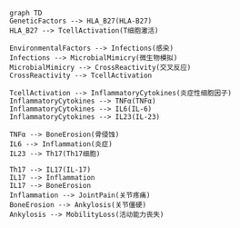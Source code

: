         graph TD
        GeneticFactors --> HLA_B27(HLA-B27)
        HLA_B27 --> TcellActivation(T细胞激活)
        
        EnvironmentalFactors --> Infections(感染)
        Infections --> MicrobialMimicry(微生物模拟)
        MicrobialMimicry --> CrossReactivity(交叉反应)
        CrossReactivity --> TcellActivation
        
        TcellActivation --> InflammatoryCytokines(炎症性细胞因子)
        InflammatoryCytokines --> TNFα(TNFα)
        InflammatoryCytokines --> IL6(IL-6)
        InflammatoryCytokines --> IL23(IL-23)
        
        TNFα --> BoneErosion(骨侵蚀)
        IL6 --> Inflammation(炎症)
        IL23 --> Th17(Th17细胞)
        
        Th17 --> IL17(IL-17)
        IL17 --> Inflammation
        IL17 --> BoneErosion
        Inflammation --> JointPain(关节疼痛)
        BoneErosion --> Ankylosis(关节僵硬)
        Ankylosis --> MobilityLoss(活动能力丧失)